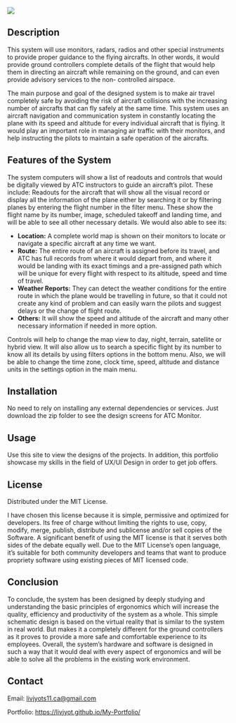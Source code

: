 
![](Images/Final%20Prototypes/Readouts%403x.png)

## Description

This system will use monitors, radars, radios and other special instruments to provide proper guidance to the flying aircrafts. In other words, it would provide ground controllers complete details of the flight that would help them in directing an aircraft while remaining on the ground, and can even provide advisory services to the non- controlled airspace.

The main purpose and goal of the designed system is to make air travel completely safe by avoiding the risk of aircraft collisions with the increasing number of aircrafts that can fly safely at the same time. This system uses an aircraft navigation and communication system in constantly locating the plane with its speed and altitude for every individual aircraft that is flying. It would play an important role in managing air traffic with their monitors, and help instructing the pilots to maintain a safe operation of the aircrafts.

## Features of the System
The system computers will show a list of readouts and controls that would be digitally viewed by ATC instructors to guide an aircraft’s pilot. These include:
Readouts for the aircraft that will show all the visual record or display all the information of the plane either by searching it or by filtering planes by entering the flight number in the filter menu. These show the flight name by its number, image, scheduled takeoff and landing time, and will be able to see all other necessary details. We would also able to see its:

* **Location:** A complete world map is shown on their monitors to locate or navigate a specific aircraft at any time we want.
* **Route:** The entire route of an aircraft is assigned before its travel, and ATC has full records from where it would depart from, and where it would be landing with its exact timings and a pre-assigned path which will be unique for every flight with respect to its altitude, speed and time of travel.
* **Weather Reports:** They can detect the weather conditions for the entire route in which the plane would be travelling in future, so that it could not create any kind of problem and can easily warn the pilots and suggest delays or the change of flight route.
* **Others:** It will show the speed and altitude of the aircraft and many other necessary information if needed in more option.

Controls will help to change the map view to day, night, terrain, satellite or hybrid view. It will also allow us to search a specific flight by its number to know all its details by using filters options in the bottom menu. Also, we will be able to change the time zone, clock time, speed, altitude and distance units in the settings option in the main menu.

## Installation

No need to rely on installing any external dependencies or services. Just download the zip folder to see the design screens for ATC Monitor.

## Usage

Use this site to view the designs of the projects. In addition, this portfolio showcase my skills in the field of UX/UI Design in order to get job offers.

## License
Distributed under the MIT License. 

I have chosen this license because it is simple, permissive and optimized for developers. Its free of charge without limiting the rights to use, copy, modify, merge, publish, distribute and sublicense and/or sell copies of the Software. A significant benefit of using the MIT license is that it serves both sides of the debate equally well. Due to the MIT License’s open language, it’s suitable for both community developers and teams that want to produce propriety software using existing pieces of MIT licensed code.

## Conclusion

To conclude, the system has been designed by deeply studying and understanding the basic principles of ergonomics which will increase the quality, efficiency and productivity of the system as a whole. This simple schematic design is based on the virtual reality that is similar to the system in real world. But makes it a completely different for the ground controllers as it proves to provide a more safe and comfortable experience to its employees. Overall, the system’s hardware and software is designed in such a way that it would deal with every aspect of ergonomics and will be able to solve all the problems in the existing work environment.

## Contact
Email: livjyots11.ca@gmail.com

Portfolio: https://livjyot.github.io/My-Portfolio/
